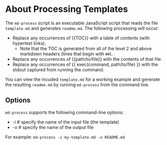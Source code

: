 # About Processing Templates

The `md-process` script is an executable JavaScript script that reads the file `template.md` and generates `readme.md`. The following processing will occur:

* Replace any occurrences of {{TOC}} with a table of contents (with hypertext links).
  - Note that the TOC is generated from all of the level 2 and above markdown headers (lines that begin with `##`).
* Replace any occurrences of {{path/to/file}} with the contents of that file.
* Replace any occurrences of {{ exec(command, path/to/file) }} with the stdout captured from running
the command.

You can view the incuded `template.md` for a working example and generate the resulting `readme.md` by running `md-process` from the command line.

## Options

`md-process` supports the following command-line options:

* -i <input-file-name>    # specify the name of the input file (the template)
* -o <output-file-name>   # specify the name of the output file

For example: `md-process -i my-template.md -o README.md`
